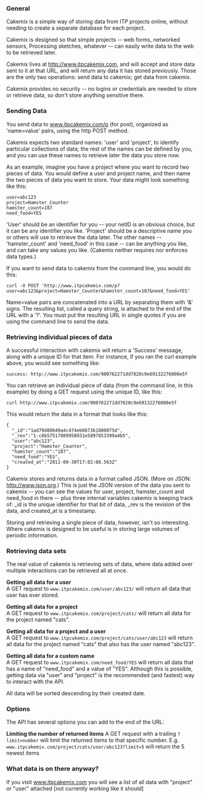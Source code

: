 ### General

Cakemix is a simple way of storing data from ITP projects online, without needing to create a separate database for each project.

Cakemix is designed so that simple projects -- web forms, networked sensors, Processing sketches, whatever -- can easily write data to the web to be retrieved later.

Cakemix lives at http://www.itpcakemix.com, and will accept and store data sent to it at that URL, and will return any data it has stored previously. Those are the only two operations: send data to cakemix; get data from cakemix.

Cakemix provides no security -- no logins or credentials are needed to store or retrieve data, so don't store anything sensitive there.

### Sending Data

You send data to www.itpcakemix.com/p (for post), organized as 'name=value' pairs, using the http POST method. 

Cakemix expects two standard names: 'user' and 'project', to identify particular collections of data; the rest of the names can be defined by you, and you can use these names to retrieve later the data you store now.

As an example, imagine you have a project where you want to record two pieces of data. You would define a user and project name, and then name the two pieces of data you want to store. Your data might look something like this:

    user=abc123
    project=Hamster_Counter
    hamster_count=187
    need_food=YES

'User' should be an identifier for you -- your netID is an obvious choice, but it can be any identifier you like. 'Project' should be a descriptive name you or others will use to retrieve the data later. The other names -- 'hamster_count' and 'need_food' in this case -- can be anything you like, and can take any values you like. (Cakemix neither requires nor enforces data types.)

If you want to send data to cakemix from the command line, you would do this:

    curl -X POST 'http://www.itpcakemix.com/p?user=abc123&project=Hamster_Counter&hamster_count=187&need_food=YES'

Name=value pairs are concatenated into a URL by separating them with '&' signs. The resulting list, called a query string, is attached to the end of the URL with a '?'. You must put the resulting URL in single quotes if you are using the command line to send the data.

### Retrieving individual pieces of data

A successful interaction with cakemix will return a 'Success' message, along with a unique ID for that item. For instance, if you ran the curl example above, you would see something like:

    success: http://www.itpcakemix.com/900762271dd7820c9e69132276000e5f

You can retrieve an individual piece of data (from the command line, in this example) by doing a GET request using the unique ID, like this:

    curl http://www.itpcakemix.com/900762271dd7820c9e69132276000e5f

This would return the data in a format that looks like this: 

    {
      "_id":"1ad79d80649a4c474eb667361800075d",
      "_rev":"1-c8b57517809958931e5897853399a4b5",
      "user":"abc123",
      "project":"Hamster_Counter",
      "hamster_count":"187",
      "need_food":"YES",
      "created_at":"2011-09-30T17:02:08.563Z"
    }

Cakemix stores and returns data in a format called JSON. (More on JSON: http://www.json.org.) This is just the JSON version of the data you sent to cakemix -- you can see the values for user, project, hamster_count and need_food in there -- plus three internal variables cakemix is keeping track of: _id is the unique identifier for that bit of data, _rev is the revision of the data, and created_at is a timestamp.

Storing and retrieving a single piece of data, however, isn't so interesting. Where cakemix is designed to be useful is in storing large volumes of periodic information.

### Retrieving data sets

The real value of cakemix is retrieving sets of data, where data added over multiple interactions can be retrieved all at once.

**Getting all data for a user**  
A GET request to `www.itpcakemix.com/user/abc123/` will return all data that user has ever stored. 

**Getting all data for a project**  
A GET request to `www.itpcakemix.com/project/cats/` will return all data for the project named "cats".

**Getting all data for a project and a user**  
A GET request to `www.itpcakemix.com/project/cats/user/abc123` will return all data for the project named "cats" that also has the user named "abc123".

**Getting all data for a custom name**  
A GET request to `www.itpcakemix.com/need_food/YES` will return all data that has a name of "need_food" and a value of "YES". Although this is possible, getting data via "user" and "project" is the recommended (and fastest) way to interact with the API.

All data will be sorted descending by their created date.

### Options

The API has several options you can add to the end of the URL:

**Limiting the number of returned items**
A GET request with a trailing `?limit=number` will limit the returned items to that specific number. E.g. `www.itpcakemix.com/project/cats/user/abc123?limit=5` will return the 5 newest items
 

### What data is on there anyway?

If you visit www.itpcakemix.com you will see a list of all data with "project" or "user" attached [not currently working like it should]

